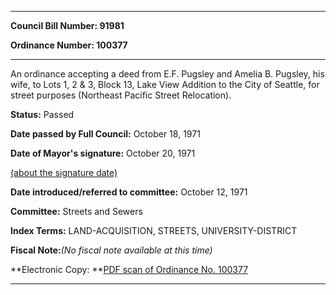 

********

**Council Bill Number: 91981**
   
**Ordinance Number: 100377**
********

 An ordinance accepting a deed from E.F. Pugsley and Amelia B. Pugsley, his wife, to Lots 1, 2 & 3, Block 13, Lake View Addition to the City of Seattle, for street purposes (Northeast Pacific Street Relocation).

**Status:** Passed
   
**Date passed by Full Council:** October 18, 1971
   
**Date of Mayor's signature:** October 20, 1971
   
[(about the signature date)](/~public/approvaldate.htm)
   
   
   
**Date introduced/referred to committee:** October 12, 1971
   
**Committee:** Streets and Sewers
   
   
**Index Terms:** LAND-ACQUISITION, STREETS, UNIVERSITY-DISTRICT

**Fiscal Note:**_(No fiscal note available at this time)_

**Electronic Copy: **[PDF scan of Ordinance No. 100377](/~archives/Ordinances/Ord_100377.pdf)

********

